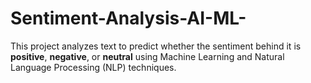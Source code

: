 # Sentiment-Analysis-AI-ML-
This project analyzes text to predict whether the sentiment behind it is **positive**, **negative**, or **neutral** using Machine Learning and Natural Language Processing (NLP) techniques.
